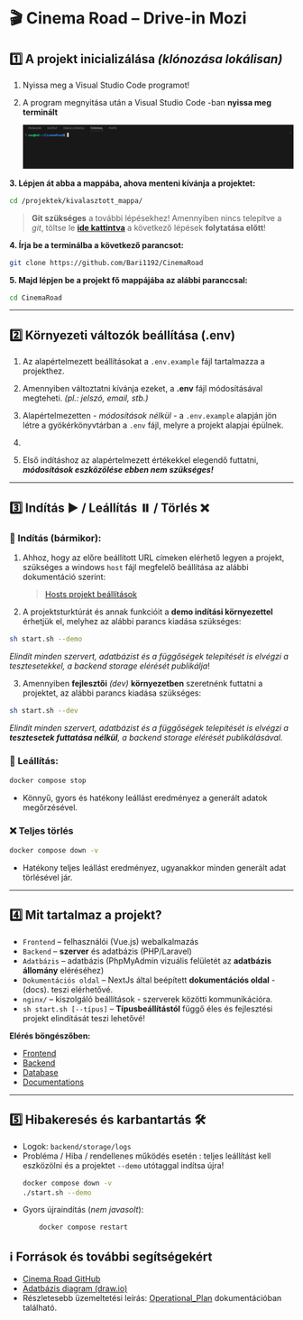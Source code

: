 # 🎬 Cinema Road – Drive-in Mozi 

## 1️⃣ A projekt inicializálása *(klónozása lokálisan)*

1. Nyissa meg a Visual Studio Code programot!
2. A program megnyitása után a Visual Studio Code -ban **nyissa meg terminált** 
   
   ![terminal](/resources/terminal.png)

**3. Lépjen át abba a mappába, ahova menteni kívánja a projektet:**
   ```bash
   cd /projektek/kivalasztott_mappa/
   ```
   > **Git szükséges** a további lépésekhez! Amennyiben nincs telepítve a *git*, töltse le **[ide kattintva](https://git-scm.com/downloads)** a következő lépések **folytatása előtt**!

**4. Írja be a terminálba a következő parancsot:**
   ```bash
   git clone https://github.com/Bari1192/CinemaRoad
   ```
**5. Majd lépjen be a projekt fő mappájába az alábbi paranccsal:**
   ```bash
   cd CinemaRoad
   ```
---

## 2️⃣ Környezeti változók beállítása (.env)

1. Az alapértelmezett beállításokat a `.env.example` fájl tartalmazza a projekthez.

2. Amennyiben változtatni kívánja ezeket, a **.env** fájl módosításával megteheti. *(pl.: jelszó, email, stb.)*

3. Alapértelmezetten *- módosítások nélkül -* a `.env.example` alapján jön létre a gyökérkönyvtárban a `.env` fájl, melyre a projekt alapjai épülnek.
4. 
5. Első indításhoz az alapértelmezett értékekkel elegendő futtatni, ***módosítások eszközölése ebben nem szükséges!***

---

## 3️⃣ Indítás ▶️ / Leállítás ⏸️ / Törlés ❌

### 🚦 Indítás (bármikor):

1. Ahhoz, hogy az előre beállított URL címeken elérhető legyen a projekt, szükséges a windows `host` fájl megfelelő beállítása az alábbi dokumentáció szerint:
   
   > [Hosts projekt beállítások](/Host_Setup.md)

2. A projektsturktúrát és annak funkcióit a **demo indítási környezettel** érhetjük el, melyhez az alábbi parancs kiadása szükséges:

```bash
sh start.sh --demo
```
*Elindít minden szervert, adatbázist és a függőségek telepítését is elvégzi a tesztesetekkel, a backend storage elérését publikálja*!

3. Amennyiben **fejlesztői** *(dev)* **környezetben** szeretnénk futtatni a projektet, az alábbi parancs kiadása szükséges:
  
```bash
sh start.sh --dev
```

*Elindít minden szervert, adatbázist és a függőségek telepítését is elvégzi a **tesztesetek futtatása nélkül**, a backend storage elérését publikálásával.*


### 🛑 Leállítás:
```bash
docker compose stop
```
- Könnyű, gyors és hatékony leállást eredményez a generált adatok megőrzésével.

### ❌ Teljes törlés 
```bash
docker compose down -v
```
- Hatékony teljes leállást eredményez, ugyanakkor minden generált adat törlésével jár.

---

## 4️⃣ Mit tartalmaz a projekt?

- `Frontend` – felhasználói (Vue.js) webalkalmazás
- `Backend` – **szerver** és adatbázis (PHP/Laravel)
- `Adatbázis` – adatbázis (PhpMyAdmin vizuális felületét az **adatbázis állomány** eléréséhez)
- `Dokumentációs oldal` – NextJs által beépített **dokumentációs oldal** - (docs). teszi elérhetővé.
- `nginx/` – kiszolgáló beállítások - szerverek közötti kommunikációra.
- `sh start.sh [--típus]` – **Típusbeállítástól** függő éles és fejlesztési projekt elindítását teszi lehetővé!

**Elérés böngészőben:**  
- [Frontend](http://frontend.cinemaroad)
- [Backend](http://backend.cinemaroad)
- [Database](http://pma.cinemaroad)
- [Documentations](http://docs.cinemaroad)
---

## 5️⃣ Hibakeresés és karbantartás 🛠️

- Logok: `backend/storage/logs`
- Probléma / Hiba / rendellenes működés esetén : teljes leállítást kell eszközölni és a projektet `--demo` utótaggal indítsa újra!
   ```bash
   docker compose down -v
   ./start.sh --demo
   ```
- Gyors újraindítás (*nem javasolt*):
   ```bash
       docker compose restart
   ```

## ℹ️ Források és további segítségekért

- [Cinema Road GitHub](https://github.com/Bari1192/CinemaRoad)
- [Adatbázis diagram (draw.io)](https://tinyurl.com/CinemaRoadDraw)
- Részletesebb üzemeltetési leírás: [Operational_Plan](https://github.com/Bari1192/CinemaRoad/blob/main/docs/content/01.Program%20Documents/03.Operational_Plan.md) dokumentációban található.
